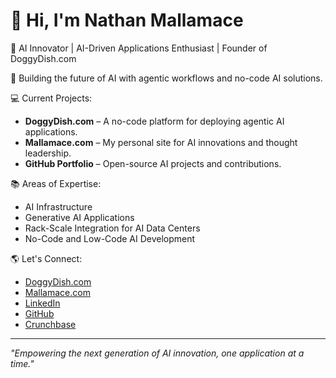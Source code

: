 # 👋 Hi, I'm Nathan Mallamace

🎯 AI Innovator | AI-Driven Applications Enthusiast | Founder of DoggyDish.com

🚀 Building the future of AI with agentic workflows and no-code AI solutions.

💻 Current Projects:
- **DoggyDish.com** – A no-code platform for deploying agentic AI applications.
- **Mallamace.com** – My personal site for AI innovations and thought leadership.
- **GitHub Portfolio** – Open-source AI projects and contributions.

📚 Areas of Expertise:
- AI Infrastructure
- Generative AI Applications
- Rack-Scale Integration for AI Data Centers
- No-Code and Low-Code AI Development

🌎 Let's Connect:
- [DoggyDish.com](https://doggydish.com)
- [Mallamace.com](https://mallamace.com)
- [LinkedIn](https://linkedin.com/in/nmallamace)
- [GitHub](https://github.com/mallamace)
- [Crunchbase](https://www.crunchbase.com/person/nathan-mallamace)

---

*"Empowering the next generation of AI innovation, one application at a time."*
